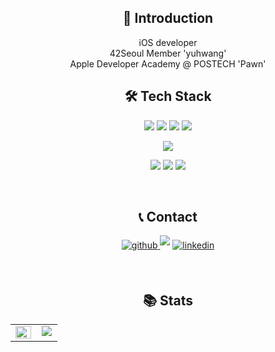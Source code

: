 <h2 align="center"> 🎤 Introduction </h2>
<div align="center">

iOS developer</br>
42Seoul Member 'yuhwang'</br>
Apple Developer Academy @ POSTECH 'Pawn'</br>

</div>

<h2 align="center"><b>🛠 Tech Stack</b></h2>

<div align="center">

<img src="https://img.shields.io/badge/Swift-F05138?style=for-the-badge&logo=Swift&logoColor=white"/></a>
<img src="https://img.shields.io/badge/C-A8B9CC?style=for-the-badge&logo=C&logoColor=white" />
<img src="https://img.shields.io/badge/C++-00599C?style=for-the-badge&logo=cplusplus&logoColor=white" />
<img src="https://img.shields.io/badge/TypeScript-3178C6?style=for-the-badge&logo=TypeScript&logoColor=white"/>

<img src="https://img.shields.io/badge/SwiftUI-F05138?style=for-the-badge&logo=Swift&logoColor=white"/></a>

<img src="https://img.shields.io/badge/Xcode-147EFB?style=for-the-badge&logo=Xcode&logoColor=white"/></a>
<img src="https://img.shields.io/badge/Git-F05032?style=for-the-badge&logo=git&logoColor=white" />
<img src="https://img.shields.io/badge/Docker-2496ED?style=for-the-badge&logo=docker&logoColor=white"/>

</div> </br>

<!-- <img src="https://img.shields.io/badge/예시-F05032?style=for-the-badge&logo=예시&logoColor=white"> -->

<h2 align="center"><b>📞 Contact</b></h2>
<p align="center">
<a href="https://github.com/YunKi-H" target="_blank">
<img src=https://img.shields.io/badge/github-%2324292e.svg?&style=for-the-badge&logo=github&logoColor=white alt=github style="margin-bottom: 5px;" />
</a>
<a href="https://aluminum-protest-eb9.notion.site/iOS-Developer-165b3b38df368026a6c0d6b2e22cf43e?pvs=4" target="_blank">
<img src="https://img.shields.io/badge/Resume-821315?style=for-the-badge&logoColor=white" style="margin-bottom: 5px;"/></a>
<a href="https://www.linkedin.com/in/yunkih/" target="_blank">
<img src=https://img.shields.io/badge/linkedin-%231E77B5.svg?&style=for-the-badge&logo=linkedin&logoColor=white alt=linkedin style="margin-bottom: 5px;" />
</a> </p> </br>

<h2 align="center"><b> 📚 Stats </b></h2>
<table align="center">
<tr><td valign="top" width="50%">
<img src="https://github-readme-stats.vercel.app/api?username=YunKi-H&show_icons=true&count_private=true&hide_border=true" align="center" style="width: 100%" />
</td><td valign="top" align="center" width="42.5%">
<img src="http://mazassumnida.wtf/api/v2/generate_badge?boj=aoal607" align="center" />
</td></tr></table>
</br>
